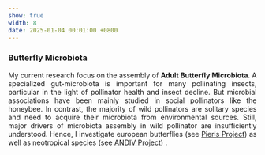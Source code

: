```yaml
---
show: true
width: 8
date: 2025-01-04 00:01:00 +0800
---
```


<div class="p-4" style="text-align: justify;">
    <h3>Butterfly Microbiota</h3>
           <p>
       My current research focus on the assembly of <strong>Adult Butterfly Microbiota</strong>. A specialized gut-microbiota is important for many pollinating insects, particular in the light of pollinator health and insect decline. But microbial associations have been mainly studied in social pollinators like the honeybee. In contrast, the majority of wild pollinators are solitary species and need to acquire their microbiota from environmental sources. Still, major drivers of microbiota assembly in wild pollinator are insufficiently understood. Hence, I investigate european butterflies (see <a href="#Pieris">Pieris Project</a>) as well as neotropical species (see <a href="#ANDIV">ANDIV Project</a>) .
        </p>
    </div>
